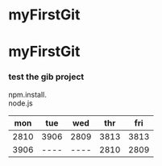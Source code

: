 # myFirstGit
# myFirstGit
### test the gib project 
npm.install.    
node.js   


mon|tue|wed|thr|fri
---|---|---|---|---
2810|3906|2809|3813|3813
3906|----|----|2810|2809
